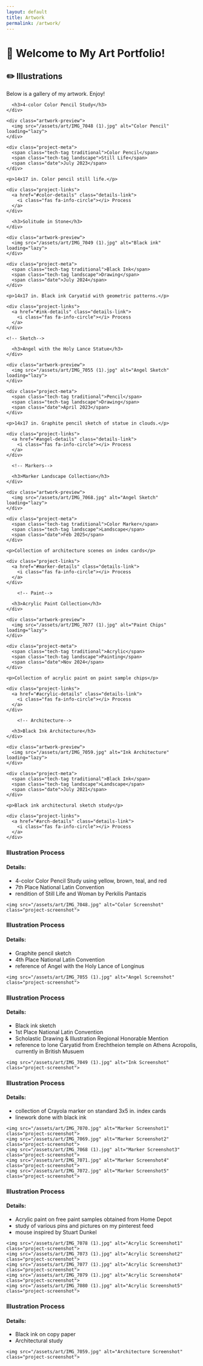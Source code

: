 ```yaml
---
layout: default
title: Artwork
permalink: /artwork/
---
```


# 🎨 Welcome to My Art Portfolio!



## ✏️ Illustrations
<p>Below is a gallery of my artwork. Enjoy!</p>

<div class="projects-grid">
  
  <!-- 4-color Color Pencil Study-->
  <div class="project-card" id="mystic-valley">
    <div class="project-header">
      
      <h3>4-color Color Pencil Study</h3>
    </div>
    
    <div class="artwork-preview">
      <img src="/assets/art/IMG_7048 (1).jpg" alt="Color Pencil" loading="lazy">
    </div>
    
    <div class="project-meta">
      <span class="tech-tag traditional">Color Pencil</span>
      <span class="tech-tag landscape">Still Life</span>
      <span class="date">July 2023</span>
    </div>
    
    <p>14x17 in. Color pencil still life.</p>
    
    <div class="project-links">
      <a href="#color-details" class="details-link">
        <i class="fas fa-info-circle"></i> Process
      </a>
    </div>
  </div>


  <!-- Black Ink-->
  <div class="project-card" id="mystic-valley">
    <div class="project-header">
      
      <h3>Solitude in Stone</h3>
    </div>
    
    <div class="artwork-preview">
      <img src="/assets/art/IMG_7049 (1).jpg" alt="Black ink" loading="lazy">
    </div>
    
    <div class="project-meta">
      <span class="tech-tag traditional">Black Ink</span>
      <span class="tech-tag landscape">Drawing</span>
      <span class="date">July 2024</span>
    </div>
    
    <p>14x17 in. Black ink Caryatid with geometric patterns.</p>
    
    <div class="project-links">
      <a href="#ink-details" class="details-link">
        <i class="fas fa-info-circle"></i> Process
      </a>
    </div>
  </div>

    <!-- Sketch-->
  <div class="project-card" id="mystic-valley">
    <div class="project-header">
      
      <h3>Angel with the Holy Lance Statue</h3>
    </div>
    
    <div class="artwork-preview">
      <img src="/assets/art/IMG_7055 (1).jpg" alt="Angel Sketch" loading="lazy">
    </div>
    
    <div class="project-meta">
      <span class="tech-tag traditional">Pencil</span>
      <span class="tech-tag landscape">Drawing</span>
      <span class="date">April 2023</span>
    </div>
    
    <p>14x17 in. Graphite pencil sketch of statue in clouds.</p>
    
    <div class="project-links">
      <a href="#angel-details" class="details-link">
        <i class="fas fa-info-circle"></i> Process
      </a>
    </div>
  </div>

      <!-- Markers-->
  <div class="project-card" id="mystic-valley">
    <div class="project-header">
      
      <h3>Marker Landscape Collection</h3>
    </div>
    
    <div class="artwork-preview">
      <img src="/assets/art/IMG_7068.jpg" alt="Angel Sketch" loading="lazy">
    </div>
    
    <div class="project-meta">
      <span class="tech-tag traditional">Color Marker</span>
      <span class="tech-tag landscape">Landscape</span>
      <span class="date">Feb 2025</span>
    </div>
    
    <p>Collection of architecture scenes on index cards</p>
    
    <div class="project-links">
      <a href="#marker-details" class="details-link">
        <i class="fas fa-info-circle"></i> Process
      </a>
    </div>
  </div>

        <!-- Paint-->
  <div class="project-card" id="mystic-valley">
    <div class="project-header">
      
      <h3>Acrylic Paint Collection</h3>
    </div>
    
    <div class="artwork-preview">
      <img src="/assets/art/IMG_7077 (1).jpg" alt="Paint Chips" loading="lazy">
    </div>
    
    <div class="project-meta">
      <span class="tech-tag traditional">Acrylic</span>
      <span class="tech-tag landscape">Painting</span>
      <span class="date">Nov 2024</span>
    </div>
    
    <p>Collection of acrylic paint on paint sample chips</p>
    
    <div class="project-links">
      <a href="#acrylic-details" class="details-link">
        <i class="fas fa-info-circle"></i> Process
      </a>
    </div>
  </div>

        <!-- Architecture-->
  <div class="project-card" id="mystic-valley">
    <div class="project-header">
      
      <h3>Black Ink Architecture</h3>
    </div>
    
    <div class="artwork-preview">
      <img src="/assets/art/IMG_7059.jpg" alt="Ink Architecture" loading="lazy">
    </div>
    
    <div class="project-meta">
      <span class="tech-tag traditional">Black Ink</span>
      <span class="tech-tag landscape">Landscape</span>
      <span class="date">July 2021</span>
    </div>
    
    <p>Black ink architectural sketch study</p>
    
    <div class="project-links">
      <a href="#arch-details" class="details-link">
        <i class="fas fa-info-circle"></i> Process
      </a>
    </div>
  </div>
</div>




















<div id="color-details" class="project-details">
  <h3>Illustration Process</h3>
  <div class="details-content">
    <h4>Details:</h4>
    <ul>
      <li>4-color Color Pencil Study using yellow, brown, teal, and red</li>
      <li>7th Place National Latin Convention</li>
      <li>rendition of Still Life and Woman by Perkilis Pantazis</li>
    </ul>
    
    <img src="/assets/art/IMG_7048.jpg" alt="Color Screenshot" class="project-screenshot">
  </div>
</div>


<div id="angel-details" class="project-details">
  <h3>Illustration Process</h3>
  <div class="details-content">
    <h4>Details:</h4>
    <ul>
      <li>Graphite pencil sketch</li>
      <li>4th Place National Latin Convention</li>
      <li>reference of Angel with the Holy Lance of Longinus</li>
    </ul>
    
    <img src="/assets/art/IMG_7055 (1).jpg" alt="Angel Screenshot" class="project-screenshot">
  </div>
</div>


<div id="ink-details" class="project-details">
  <h3>Illustration Process</h3>
  <div class="details-content">
    <h4>Details:</h4>
    <ul>
      <li>Black ink sketch</li>
      <li>1st Place National Latin Convention</li>
      <li>Scholastic Drawing & Illustration Regional Honorable Mention</li>
      <li>reference to lone Caryatid from Erechtheion temple on Athens Acropolis, currently in British Musuem</li>
    </ul>
    
    <img src="/assets/art/IMG_7049 (1).jpg" alt="Ink Screenshot" class="project-screenshot">
  </div>
</div>



<div id="marker-details" class="project-details">
  <h3>Illustration Process</h3>
  <div class="details-content">
    <h4>Details:</h4>
    <ul>
      <li>collection of Crayola marker on standard 3x5 in. index cards</li>
      <li>linework done with black ink</li>
    </ul>
    
    <img src="/assets/art/IMG_7070.jpg" alt="Marker Screenshot1" class="project-screenshot">
    <img src="/assets/art/IMG_7069.jpg" alt="Marker Screenshot2" class="project-screenshot">
    <img src="/assets/art/IMG_7068 (1).jpg" alt="Marker Screenshot3" class="project-screenshot">
    <img src="/assets/art/IMG_7071.jpg" alt="Marker Screenshot4" class="project-screenshot">
    <img src="/assets/art/IMG_7072.jpg" alt="Marker Screenshot5" class="project-screenshot">
  </div>
</div>


<div id="acrylic-details" class="project-details">
  <h3>Illustration Process</h3>
  <div class="details-content">
    <h4>Details:</h4>
    <ul>
      <li>Acrylic paint on free paint samples obtained from Home Depot</li>
      <li>study of various pins and pictures on my pinterest feed</li>
      <li>mouse inspired by Stuart Dunkel</li>
    </ul>
    
    <img src="/assets/art/IMG_7078 (1).jpg" alt="Acrylic Screenshot1" class="project-screenshot">
    <img src="/assets/art/IMG_7073 (1).jpg" alt="Acrylic Screenshot2" class="project-screenshot">
    <img src="/assets/art/IMG_7077 (1).jpg" alt="Acrylic Screenshot3" class="project-screenshot">
    <img src="/assets/art/IMG_7079 (1).jpg" alt="Acrylic Screenshot4" class="project-screenshot">
    <img src="/assets/art/IMG_7080 (1).jpg" alt="Acrylic Screenshot5" class="project-screenshot">


  </div>
</div>



<div id="arch-details" class="project-details">
  <h3>Illustration Process</h3>
  <div class="details-content">
    <h4>Details:</h4>
    <ul>
      <li>Black ink on copy paper</li>
      <li>Architectural study</li>
    </ul>
    
    <img src="/assets/art/IMG_7059.jpg" alt="Architecture Screenshot" class="project-screenshot">
  </div>
</div>
